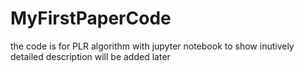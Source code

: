 # MyFirstPaperCode
the code is for PLR algorithm with jupyter notebook to show inutively
detailed description will be added later
